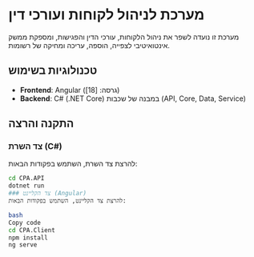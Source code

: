 # מערכת לניהול לקוחות ועורכי דין

מערכת זו נועדה לשפר את ניהול הלקוחות, עורכי הדין והפגישות, ומספקת ממשק אינטואיטיבי לצפייה, הוספה, עריכה ומחיקה של רשומות.

## טכנולוגיות בשימוש
- **Frontend**: Angular (גרסה: [18])
- **Backend**: C# (.NET Core) במבנה של שכבות (API, Core, Data, Service)

## התקנה והרצה

### צד השרת (C#)
להרצת צד השרת, השתמש בפקודות הבאות:
```bash
cd CPA.API
dotnet run
### צד הקליינט (Angular)
להרצת צד הקליינט, השתמש בפקודות הבאות:

bash
Copy code
cd CPA.Client
npm install
ng serve

